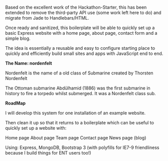 Based on the excellent work of the Hackathon-Starter, this has been extended
to remove the third-party API use (some work left here to do) and migrate from Jade to Handlebars/HTML.

Once ready and sanitized, this boilerplate will be able to quickly set up a 
basic Express website with a home page, about page, contact form and a simple blog.

The idea is essentially a reusable and easy to configure starting place to quickly and efficiently build 
small sites and apps with JavaScript end to end.

**The Name: nordenfelt**

Nordenfelt is the name of a old class of Submarine created by Thorsten Nordenfelt

The Ottoman submarine Abdülhamid (1886) was the first submarine in history to fire a torpedo whilst submerged. It was a Nordenfelt class sub.

**RoadMap**

I will develop this system for one installation of an example website.

Then clean it up so that it returns to a boilerplate which can be useful to quickly set up a website with:

Home page
About page
Team page
Contact page
News page (blog)

Using: Express, MongoDB, Bootstrap 3 (with polyfills for IE7-9 friendliness because I build things for ENT users too!)
